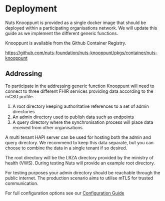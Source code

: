 # Deployment

Nuts Knooppunt is provided as a single docker image that should be deployed within a participating organisations
network. We will update this guide as we implement the different generic functions.

Knooppunt is available from the Github Container Registry.

https://github.com/nuts-foundation/nuts-knooppunt/pkgs/container/nuts-knooppunt

## Addressing

To participate in the addressing generic function Knooppunt will need to connect to three different FHIR services
providing data according to the mCSD profile.

1. A root directory keeping authoritative references to a set of admin directories
2. An admin directory used to publish data such as endpoints
3. A query directory where the synchronisation process will place data received from other organisations

A multi tenant HAPI server can be used for hosting both the admin and query directory. We recommend to keep this data
separate, but you can choose to combine the data in a single tenant if so desired.

The root directory will be the LRZA directory provided by the ministry of health (VWS). During testing Nuts will provide
an example root directory.

For testing purposes your admin directory should be reachable through the public internet. The production scenario aims
to utilise mTLS for trusted communication.

For full configuration options see our [Configuration Guide](./CONFIGURATION.md)
